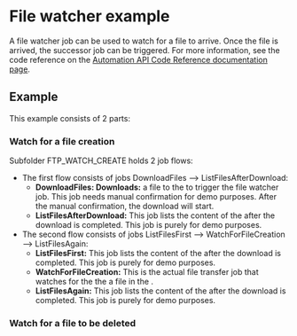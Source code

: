 # File watcher example

A file watcher job can be used to watch for a file to arrive. Once the file is arrived, the successor job can be triggered. For more information, see the code reference on the [Automation API Code Reference documentation page](https://docs.bmc.com/docs/display/public/workloadautomation/Control-M+Automation+API+-+Code+Reference).

## Example

This example consists of 2 parts:

### Watch for a file creation

Subfolder FTP_WATCH_CREATE holds 2 job flows:

* The first flow consists of jobs DownloadFiles --> ListFilesAfterDownload: 
	* __DownloadFiles: Downloads:__ a file to the <DESTINATION PATH> to trigger the file watcher job. This job needs manual confirmation for demo purposes. After the manual confirmation, the download will start. 
	* __ListFilesAfterDownload:__ This job lists the content of the <DESTINATION PATH> after the download is completed. This job is purely for demo purposes.
* The second flow consists of jobs ListFilesFirst --> WatchForFileCreation --> ListFilesAgain:
	* __ListFilesFirst:__ This job lists the content of the <DESTINATION PATH> after the download is completed. This job is purely for demo purposes.
	* __WatchForFileCreation:__ This is the actual file transfer job that watches for the the a file in the <DESTINATION PATH>.
	* __ListFilesAgain:__ This job lists the content of the <DESTINATION PATH> after the download is completed. This job is purely for demo purposes.

### Watch for a file to be deleted
